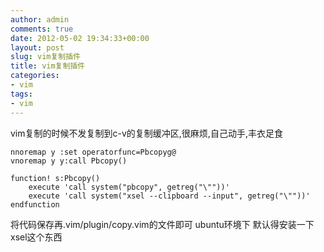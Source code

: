 ```yaml
---
author: admin
comments: true
date: 2012-05-02 19:34:33+00:00
layout: post
slug: vim复制插件
title: vim复制插件
categories:
- vim
tags:
- vim
---
```


vim复制的时候不发复制到c-v的复制缓冲区,很麻烦,自己动手,丰衣足食
```
nnoremap y :set operatorfunc=Pbcopyg@
vnoremap y y:call Pbcopy()

function! s:Pbcopy()
    execute 'call system("pbcopy", getreg("\""))'
	execute 'call system("xsel --clipboard --input", getreg("\""))'
endfunction
```
将代码保存再.vim/plugin/copy.vim的文件即可
ubuntu环境下 默认得安装一下xsel这个东西
